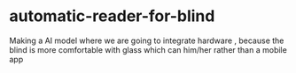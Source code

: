 # automatic-reader-for-blind
Making a AI model where we are going to integrate hardware , because the blind is more comfortable with glass which can him/her rather than a mobile app

